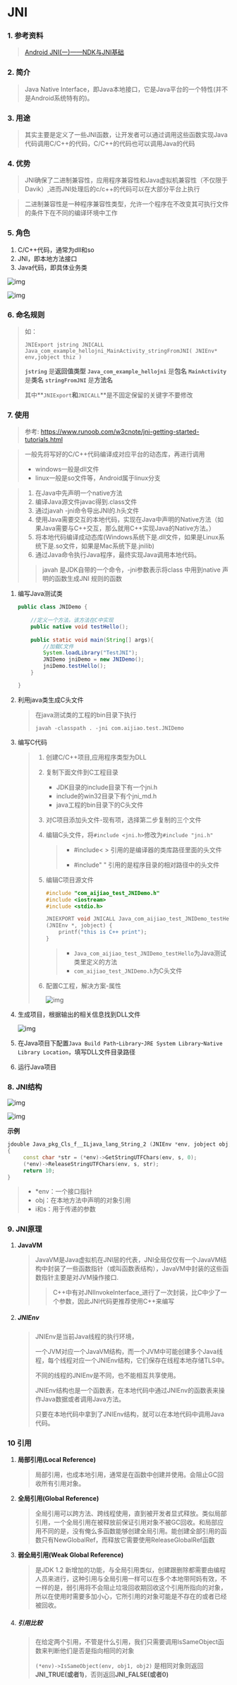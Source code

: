# JNI

### 1. 参考资料

> [Android JNI(一)——NDK与JNI基础](https://www.jianshu.com/p/87ce6f565d37)



### 2. 简介

> Java Native Interface，即Java本地接口，它是Java平台的一个特性(并不是Android系统特有的)。



### 3. 用途

> 其实主要是定义了一些JNI函数，让开发者可以通过调用这些函数实现Java代码调用C/C++的代码，C/C++的代码也可以调用Java的代码



### 4. 优势

> JNI确保了二进制兼容性，应用程序兼容性和Java虚拟机兼容性（不仅限于Davik）,进而JNI处理后的c/c++的代码可以在大部分平台上执行

> 二进制兼容性是一种程序兼容性类型，允许一个程序在不改变其可执行文件的条件下在不同的编译环境中工作



### 5. 角色

1. C/C++代码，通常为dll和so
2. JNI，即本地方法接口
3. Java代码，即具体业务类

![img](https://upload-images.jianshu.io/upload_images/5713484-62edbafafd3f3b2d.png?imageMogr2/auto-orient/strip|imageView2/2/w/788/format/webp)

![img](https://upload-images.jianshu.io/upload_images/5713484-87fe79f0796a77a3.png?imageMogr2/auto-orient/strip|imageView2/2/w/891/format/webp)



### 6. 命名规则

> 如：
>
> ```undefined
> JNIExport jstring JNICALL Java_com_example_hellojni_MainActivity_stringFromJNI( JNIEnv* env,jobject thiz ) 
> ```
>
> **`jstring`** 是**返回值类型**
>  **`Java_com_example_hellojni`** 是**包名**
>  **`MainActivity`** 是**类名**
>  **`stringFromJNI`** 是**方法名**
>
> 其中**`JNIExport`**和**`JNICALL`**是不固定保留的关键字不要修改



### 7. 使用

> 参考: https://www.runoob.com/w3cnote/jni-getting-started-tutorials.html

> 一般先将写好的C/C++代码编译成对应平台的动态库，再进行调用
>
> - windows一般是dll文件
> - linux一般是so文件等，Android属于linux分支

> 1. 在Java中先声明一个native方法
> 2. 编译Java源文件javac得到.class文件
> 3. 通过javah -jni命令导出JNI的.h头文件
> 4. 使用Java需要交互的本地代码，实现在Java中声明的Native方法（如果Java需要与C++交互，那么就用C++实现Java的Native方法。）
> 5. 将本地代码编译成动态库(Windows系统下是.dll文件，如果是Linux系统下是.so文件，如果是Mac系统下是.jnilib)
> 6. 通过Java命令执行Java程序，最终实现Java调用本地代码。
>
> > javah 是JDK自带的一个命令，-jni参数表示将class 中用到native 声明的函数生成JNI 规则的函数

1. 编写Java测试类

   ```java
   public class JNIDemo {
       
       //定义一个方法，该方法在C中实现
       public native void testHello();
       
       public static void main(String[] args){
           //加载C文件
           System.loadLibrary("TestJNI");
           JNIDemo jniDemo = new JNIDemo();
           jniDemo.testHello();
       }
   
   }
   ```

2. 利用java类生成C头文件

   > 在java测试类的工程的bin目录下执行
   >
   > `javah -classpath . -jni com.aijiao.test.JNIDemo`

3. 编写C代码

   > 1. 创建C/C++项目,应用程序类型为DLL
   >
   > 2. 复制下面文件到C工程目录
   >
   >    - JDK目录的include目录下有一个jni.h
   >    - include的win32目录下有个jni_md.h
   >    - java工程的bin目录下的C头文件
   >
   > 3. 对C项目添加头文件-现有项，选择第二步复制的三个文件
   >
   > 4. 编辑C头文件，将`#include <jni.h>`修改为`#include "jni.h"`
   >
   >    > - #include< > 引用的是编译器的类库路径里面的头文件
   >    >
   >    > - \#include" " 引用的是程序目录的相对路径中的头文件
   >
   > 5. 编辑C项目源文件
   >
   >    ```c++
   >    #include "com_aijiao_test_JNIDemo.h"
   >    #include <iostream>
   >    #include <stdio.h>
   >    
   >    JNIEXPORT void JNICALL Java_com_aijiao_test_JNIDemo_testHello
   >    (JNIEnv *, jobject) {
   >        printf("this is C++ print");
   >    }
   >    ```
   >
   >    > - `Java_com_aijiao_test_JNIDemo_testHello`为Java测试类里定义的方法
   >    > - `com_aijiao_test_JNIDemo.h`为C头文件
   >
   > 6. 配置C工程，解决方案-属性
   >
   >    ![img](https://www.runoob.com/wp-content/uploads/2017/07/1499482021-2464-161623-SocN-2730791.png)

4. 生成项目，根据输出的相关信息找到DLL文件

   ![img](https://www.runoob.com/wp-content/uploads/2017/07/1499482021-6260-161900-Caku-2730791.png)

5. 在Java项目下配置`Java Build Path`-`Library`-`JRE System Library`-`Native Library Location`，填写DLL文件目录路径

6. 运行Java项目

### 8. JNI结构

![img](https://upload-images.jianshu.io/upload_images/5713484-8b84c6a37e1c8967.png?imageMogr2/auto-orient/strip|imageView2/2/w/529/format/webp)

![img](https://upload-images.jianshu.io/upload_images/5713484-48acac24bc7f78a1.png?imageMogr2/auto-orient/strip|imageView2/2/w/834/format/webp)

**示例**

```c++
jdouble Java_pkg_Cls_f__ILjava_lang_String_2 (JNIEnv *env, jobject obj, jint i, jstring s)
{
     const char *str = (*env)->GetStringUTFChars(env, s, 0); 
     (*env)->ReleaseStringUTFChars(env, s, str); 
     return 10;
}
```

> - *env：一个接口指针
> - obj：在本地方法中声明的对象引用
> - i和s：用于传递的参数



### 9. JNI原理

1. **JavaVM**

   > JavaVM是Java虚拟机在JNI层的代表，JNI全局仅仅有一个JavaVM结构中封装了一些函数指针（或叫函数表结构），JavaVM中封装的这些函数指针主要是对JVM操作接口.
   >
   > >  C++中有对JNIInvokeInterface_进行了一次封装，比C中少了一个参数，因此JNI代码更推荐使用C++来编写

2. ##### JNIEnv

   > JNIEnv是当前Java线程的执行环境，
   >
   > 一个JVM对应一个JavaVM结构，而一个JVM中可能创建多个Java线程，每个线程对应一个JNIEnv结构，它们保存在线程本地存储TLS中。
   >
   > 不同的线程的JNIEnv是不同，也不能相互共享使用。
   >
   > JNIEnv结构也是一个函数表，在本地代码中通过JNIEnv的函数表来操作Java数据或者调用Java方法。
   >
   > 只要在本地代码中拿到了JNIEnv结构，就可以在本地代码中调用Java代码。



### 10 引用

1. **局部引用(Local Reference)**

   > 局部引用，也成本地引用，通常是在函数中创建并使用。会阻止GC回收所有引用对象。

2. **全局引用(Global Reference)**

   > 全局引用可以跨方法、跨线程使用，直到被开发者显式释放。类似局部引用，一个全局引用在被释放前保证引用对象不被GC回收。和局部应用不同的是，没有俺么多函数能够创建全局引用。能创建全部引用的函数只有NewGlobalRef，而释放它需要使用ReleaseGlobalRef函数

3. **弱全局引用(Weak Global Reference)**

   > 是JDK 1.2 新增加的功能，与全局引用类似，创建跟删除都需要由编程人员来进行，这种引用与全局引用一样可以在多个本地带阿妈有效，不一样的是，弱引用将不会阻止垃圾回收期回收这个引用所指向的对象，所以在使用时需要多加小心，它所引用的对象可能是不存在的或者已经被回收。

4. ##### 引用比较

   > 在给定两个引用，不管是什么引用，我们只需要调用IsSameObject函数来判断他们是否是指向相同的对象
   >
   > `(*env)->IsSameObject(env, obj1, obj2)` 是相同对象则返回**JNI_TRUE(或者1)**，否则返回**JNI_FALSE(或者0)**

   